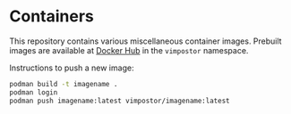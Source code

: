 # Containers

This repository contains various miscellaneous container images. Prebuilt images are available at [Docker Hub](https://hub.docker.com/u/vimpostor) in the `vimpostor` namespace.

Instructions to push a new image:

```bash
podman build -t imagename .
podman login
podman push imagename:latest vimpostor/imagename:latest
```
